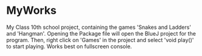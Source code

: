 # MyWorks
My Class 10th school project, containing the games 'Snakes and Ladders' and 'Hangman'.
Opening the Package file will open the BlueJ project for the program.
Then, right click on 'Games' in the project and select 'void play()' to start playing.
Works best on fullscreen console.
